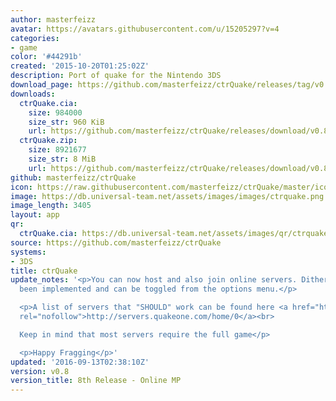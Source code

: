 ```yaml
---
author: masterfeizz
avatar: https://avatars.githubusercontent.com/u/15205297?v=4
categories:
- game
color: '#44291b'
created: '2015-10-20T01:25:02Z'
description: Port of quake for the Nintendo 3DS
download_page: https://github.com/masterfeizz/ctrQuake/releases/tag/v0.8
downloads:
  ctrQuake.cia:
    size: 984000
    size_str: 960 KiB
    url: https://github.com/masterfeizz/ctrQuake/releases/download/v0.8/ctrQuake.cia
  ctrQuake.zip:
    size: 8921677
    size_str: 8 MiB
    url: https://github.com/masterfeizz/ctrQuake/releases/download/v0.8/ctrQuake.zip
github: masterfeizz/ctrQuake
icon: https://raw.githubusercontent.com/masterfeizz/ctrQuake/master/icon.png
image: https://db.universal-team.net/assets/images/images/ctrquake.png
image_length: 3405
layout: app
qr:
  ctrQuake.cia: https://db.universal-team.net/assets/images/qr/ctrquake.cia.png
source: https://github.com/masterfeizz/ctrQuake
systems:
- 3DS
title: ctrQuake
update_notes: '<p>You can now host and also join online servers. Dithering has also
  been implemented and can be toggled from the options menu.</p>

  <p>A list of servers that "SHOULD" work can be found here <a href="http://servers.quakeone.com/home/0"
  rel="nofollow">http://servers.quakeone.com/home/0</a><br>

  Keep in mind that most servers require the full game</p>

  <p>Happy Fragging</p>'
updated: '2016-09-13T02:38:10Z'
version: v0.8
version_title: 8th Release - Online MP
---
```

